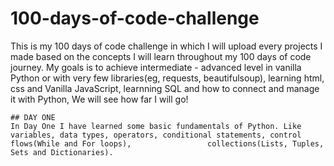 # 100-days-of-code-challenge
This is my 100 days of code challenge in which I will upload every projects I made based on the concepts I will learn throughout my 100 days of code journey. My goals is to achieve intermediate - advanced level in vanilla Python or with very few libraries(eg, requests, beautifulsoup), learning html, css and Vanilla JavaScript, learnning SQL and how to connect and manage it with Python, We will see how far I will go!

    ## DAY ONE
    In Day One I have learned some basic fundamentals of Python. Like variables, data types, operators, conditional statements, control flows(While and For loops),                 collections(Lists, Tuples, Sets and Dictionaries).  
